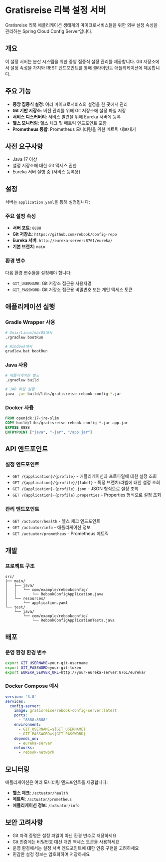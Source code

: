 # Gratisreise 리북 설정 서버

Gratisreise 리북 애플리케이션 생태계의 마이크로서비스들을 위한 외부 설정 속성을 관리하는 Spring Cloud Config Server입니다.

## 개요

이 설정 서버는 분산 시스템을 위한 중앙 집중식 설정 관리를 제공합니다. Git 저장소에서 설정 속성을 가져와 REST 엔드포인트를 통해 클라이언트 애플리케이션에 제공합니다.

## 주요 기능

- **중앙 집중식 설정**: 여러 마이크로서비스의 설정을 한 곳에서 관리
- **Git 기반 저장소**: 버전 관리를 위해 Git 저장소에 설정 파일 저장
- **서비스 디스커버리**: 서비스 발견을 위해 Eureka 서버에 등록
- **헬스 모니터링**: 헬스 체크 및 메트릭 엔드포인트 포함
- **Prometheus 통합**: Prometheus 모니터링을 위한 메트릭 내보내기

## 사전 요구사항

- Java 17 이상
- 설정 저장소에 대한 Git 액세스 권한
- Eureka 서버 실행 중 (서비스 등록용)

## 설정

서버는 `application.yaml`을 통해 설정됩니다:

### 주요 설정 속성

- **서버 포트**: `8888`
- **Git 저장소**: `https://github.com/rebook/config-repo`
- **Eureka 서버**: `http://eureka-server:8761/eureka/`
- **기본 브랜치**: `main`

### 환경 변수

다음 환경 변수들을 설정해야 합니다:

- `GIT_USERNAME`: Git 저장소 접근용 사용자명
- `GIT_PASSWORD`: Git 저장소 접근용 비밀번호 또는 개인 액세스 토큰

## 애플리케이션 실행

### Gradle Wrapper 사용

```bash
# Unix/Linux/macOS에서
./gradlew bootRun

# Windows에서
gradlew.bat bootRun
```

### Java 사용

```bash
# 애플리케이션 빌드
./gradlew build

# JAR 파일 실행
java -jar build/libs/gratisreise-rebook-config-*.jar
```

### Docker 사용

```dockerfile
FROM openjdk:17-jre-slim
COPY build/libs/gratisreise-rebook-config-*.jar app.jar
EXPOSE 8888
ENTRYPOINT ["java", "-jar", "/app.jar"]
```

## API 엔드포인트

### 설정 엔드포인트

- `GET /{application}/{profile}` - 애플리케이션과 프로파일에 대한 설정 조회
- `GET /{application}/{profile}/{label}` - 특정 브랜치/라벨에 대한 설정 조회
- `GET /{application}-{profile}.json` - JSON 형식으로 설정 조회
- `GET /{application}-{profile}.properties` - Properties 형식으로 설정 조회

### 관리 엔드포인트

- `GET /actuator/health` - 헬스 체크 엔드포인트
- `GET /actuator/info` - 애플리케이션 정보
- `GET /actuator/prometheus` - Prometheus 메트릭

## 개발

### 프로젝트 구조

```
src/
├── main/
│   ├── java/
│   │   └── com/example/rebookconfig/
│   │       └── RebookConfigApplication.java
│   └── resources/
│       └── application.yaml
└── test/
    └── java/
        └── com/example/rebookconfig/
            └── RebookConfigApplicationTests.java
```

## 배포

### 운영 환경 환경 변수

```bash
export GIT_USERNAME=your-git-username
export GIT_PASSWORD=your-git-token
export EUREKA_SERVER_URL=http://your-eureka-server:8761/eureka/
```

### Docker Compose 예시

```yaml
version: '3.8'
services:
  config-server:
    image: gratisreise/rebook-config-server:latest
    ports:
      - "8888:8888"
    environment:
      - GIT_USERNAME=${GIT_USERNAME}
      - GIT_PASSWORD=${GIT_PASSWORD}
    depends_on:
      - eureka-server
    networks:
      - rebook-network
```

## 모니터링

애플리케이션은 여러 모니터링 엔드포인트를 제공합니다:

- **헬스 체크**: `/actuator/health`
- **메트릭**: `/actuator/prometheus`
- **애플리케이션 정보**: `/actuator/info`

## 보안 고려사항

- Git 자격 증명은 설정 파일이 아닌 환경 변수로 저장하세요
- Git 인증에는 비밀번호 대신 개인 액세스 토큰을 사용하세요
- 운영 환경에서는 설정 서버 엔드포인트에 대한 인증 구현을 고려하세요
- 민감한 설정 정보는 암호화하여 저장하세요
